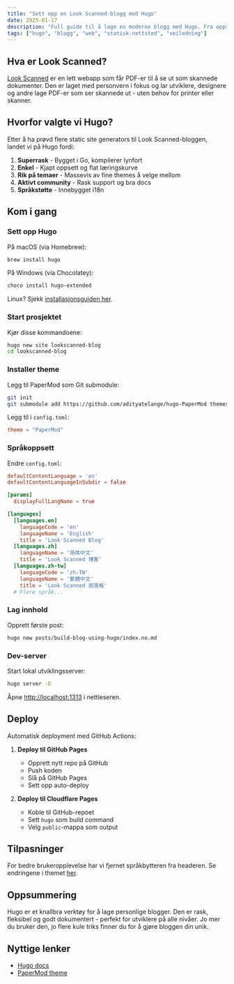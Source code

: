 ```yaml
---
title: "Sett opp en Look Scanned-blogg med Hugo"
date: 2025-01-17
description: "Full guide til å lage en moderne blogg med Hugo. Fra oppsett til deployment, inkludert konfig og tilpasninger - perfekt for utviklere uansett nivå."
tags: ["hugo", "blogg", "web", "statisk-nettsted", "veiledning"]
---
```


## Hva er Look Scanned?

[Look Scanned](https://lookscanned.io) er en lett webapp som får PDF-er til å se ut som skannede dokumenter. Den er laget med personvern i fokus og lar utviklere, designere og andre lage PDF-er som ser skannede ut - uten behov for printer eller skanner.

## Hvorfor valgte vi Hugo?

Etter å ha prøvd flere static site generators til Look Scanned-bloggen, landet vi på Hugo fordi:

1. **Superrask** - Bygget i Go, kompilerer lynfort
2. **Enkel** - Kjapt oppsett og flat læringskurve
3. **Rik på temaer** - Massevis av fine themes å velge mellom
4. **Aktivt community** - Rask support og bra docs
5. **Språkstøtte** - Innebygget i18n

## Kom i gang

### Sett opp Hugo

På macOS (via Homebrew):

```bash
brew install hugo
```

På Windows (via Chocolatey):

```bash
choco install hugo-extended
```

Linux? Sjekk [installasjonsguiden her](https://gohugo.io/installation/linux/).

### Start prosjektet

Kjør disse kommandoene:

```bash
hugo new site lookscanned-blog
cd lookscanned-blog
```

### Installer theme

Legg til PaperMod som Git submodule:

```bash
git init
git submodule add https://github.com/adityatelange/hugo-PaperMod themes/PaperMod
```

Legg til i `config.toml`:

```toml
theme = "PaperMod"
```

### Språkoppsett

Endre `config.toml`:

```toml
defaultContentLanguage = 'en'
defaultContentLanguageInSubdir = false

[params]
  displayFullLangName = true

[languages]
  [languages.en]
    languageCode = 'en'
    languageName = 'English'
    title = 'Look Scanned Blog'
  [languages.zh]
    languageName = '简体中文'
    title = 'Look Scanned 博客'
  [languages.zh-tw]
    languageCode = 'zh-TW'
    languageName = '繁體中文'
    title = 'Look Scanned 部落格'
  # Flere språk...
```

### Lag innhold

Opprett første post:

```bash
hugo new posts/build-blog-using-hugo/index.no.md
```

### Dev-server

Start lokal utviklingsserver:

```bash
hugo server -D
```

Åpne [http://localhost:1313](http://localhost:1313) i nettleseren.

## Deploy

Automatisk deployment med GitHub Actions:

1. **Deploy til GitHub Pages**

   - Opprett nytt repo på GitHub
   - Push koden
   - Slå på GitHub Pages
   - Sett opp auto-deploy

2. **Deploy til Cloudflare Pages**
   - Koble til GitHub-repoet
   - Sett `hugo` som build command
   - Velg `public`-mappa som output

## Tilpasninger

For bedre brukeropplevelse har vi fjernet språkbytteren fra headeren. Se endringene i themet [her](https://github.com/lookscanned/lookscanned-blog/blob/main/layouts/partials/header.html).

## Oppsummering

Hugo er et knallbra verktøy for å lage personlige blogger. Den er rask, fleksibel og godt dokumentert - perfekt for utviklere på alle nivåer. Jo mer du bruker den, jo flere kule triks finner du for å gjøre bloggen din unik.

## Nyttige lenker

- [Hugo docs](https://gohugo.io/documentation/)
- [PaperMod theme](https://github.com/adityatelange/hugo-PaperMod)
